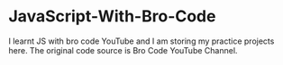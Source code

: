 # JavaScript-With-Bro-Code
I learnt JS with bro code YouTube and I am storing my practice projects here.
The original code source is Bro Code YouTube Channel.
